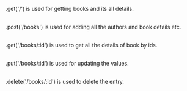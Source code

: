 .get('/') is used for getting books and its all details.<br/><br/>

.post('/books')  is used for adding all the authors and book details etc.<br/><br/>

.get('/books/:id') is used to get all the details of book by ids.<br/><br/>

.put('/books/:id')  is used for updating the values.<br/><br/>

.delete('/books/:id')  is used to delete the entry.<br/><br/>
